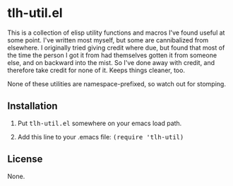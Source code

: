 # tlh-util.el

This is a collection of elisp utility functions and macros I've found
useful at some point.  I've written most myself, but some are
cannibalized from elsewhere.  I originally tried giving credit where
due, but found that most of the time the person I got it from had
themselves gotten it from someone else, and on backward into the mist.
So I've done away with credit, and therefore take credit for none of
it.  Keeps things cleaner, too.

None of these utilities are namespace-prefixed, so watch out for
stomping.

## Installation

1. Put <tt>tlh-util.el</tt> somewhere on your emacs load path.

2. Add this line to your .emacs file:
   <tt>(require 'tlh-util)</tt>

## License

None.
